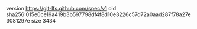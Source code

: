 version https://git-lfs.github.com/spec/v1
oid sha256:015e0ce19a419b3b597798df4f8d10e3226c57d72a0aad287f78a27e3081297e
size 3434
